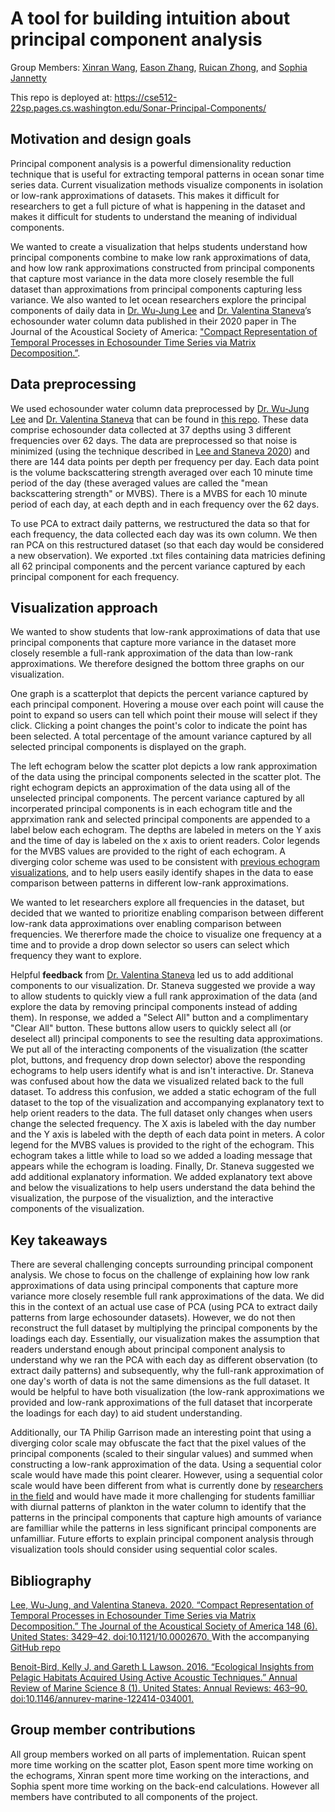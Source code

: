 # A tool for building intuition about principal component analysis

Group Members: [Xinran Wang](https://github.com/Caroline12138), [Eason Zhang](https://github.com/Ooooe), [Ruican Zhong](https://github.com/RachelZhong98), and [Sophia Jannetty](https://github.com/Jannetty)

This repo is deployed at: https://cse512-22sp.pages.cs.washington.edu/Sonar-Principal-Components/

## Motivation and design goals
Principal component analysis is a powerful dimensionality reduction technique that is useful for extracting temporal patterns in ocean sonar time series data.
Current visualization methods visualize components in isolation or low-rank approximations of datasets.
This makes it difficult for researchers to get a full picture of what is happening in the dataset and makes it difficult for students to understand the meaning of individual components.

We wanted to create a visualization that helps students understand how principal components combine to make low rank approximations of data, and how low rank approximations constructed from principal components that capture most variance in the data more closely resemble the full dataset than approximations from principal components capturing less variance.
We also wanted to let ocean researchers explore the principal components of daily data in [Dr. Wu-Jung Lee](https://github.com/leewujung) and [Dr. Valentina Staneva](https://escience.washington.edu/people/valentina-staneva)’s echosounder water column data published in their 2020 paper in The Journal of the Acoustical Society of America: ["Compact Representation of Temporal Processes in Echosounder Time Series via Matrix Decomposition.”](https://arxiv.org/abs/2007.02906).


## Data preprocessing
We used echosounder water column data preprocessed by [Dr. Wu-Jung Lee](https://github.com/leewujung) and [Dr. Valentina Staneva](https://escience.washington.edu/people/valentina-staneva) that can be found in [this repo](https://github.com/leewujung/ooi-echo-matrix-decomposition). These data comprise echosounder data collected at 37 depths using 3 different frequencies over 62 days. The data are preprocessed so that noise is minimized (using the technique described in [Lee and Staneva 2020](https://arxiv.org/abs/2007.02906)) and there are 144 data points per depth per frequency per day. Each data point is the volume backscattering strength averaged over each 10 minute time period of the day (these averaged values are called the "mean backscattering strength" or MVBS). There is a MVBS for each 10 minute period of each day, at each depth and in each frequency over the 62 days.

To use PCA to extract daily patterns, we restructured the data so that for each frequency, the data collected each day was its own column. We then ran PCA on this restructured dataset (so that each day would be considered a new observation). We exported .txt files containing data matricies defining all 62 principal components and the percent variance captured by each principal component for each frequency.

## Visualization approach
We wanted to show students that low-rank approximations of data that use principal components that capture more variance in the dataset more closely resemble a full-rank approximation of the data than low-rank approximations. We therefore designed the bottom three graphs on our visualization. 

One graph is a scatterplot that depicts the percent variance captured by each principal component. Hovering a mouse over each point will cause the point to expand so users can tell which point their mouse will select if they click. Clicking a point changes the point's color to indicate the point has been selected. A total percentage of the amount variance captured by all selected principal components is displayed on the graph.

The left echogram below the scatter plot depicts a low rank approximation of the data using the principal components selected in the scatter plot. The right echogram depicts an approximation of the data using all of the unselected principal components. The percent variance captured by all incorperated principal components is in each echogram title and the apprximation rank and selected principal components are appended to a label below each echogram. The depths are labeled in meters on the Y axis and the time of day is labeled on the x axis to orient readers. Color legends for the MVBS values are provided to the right of each echogram. A diverging color scheme was used to be consistent with [previous echogram visualizations](https://github.com/leewujung/ooi-echo-matrix-decomposition/blob/master/notebooks/fig_echogram_raw_pcp.ipynb), and to help users easily identify shapes in the data to ease comparison between patterns in different low-rank approximations.

We wanted to let researchers explore all frequencies in the dataset, but decided that we wanted to prioritize enabling comparison between different low-rank data approximations over enabling comparison between frequencies. We thererfore made the choice to visualize one frequency at a time and to provide a drop down selector so users can select which frequency they want to explore.

Helpful **feedback** from [Dr. Valentina Staneva](https://escience.washington.edu/people/valentina-staneva) led us to add additional components to our visualization. Dr. Staneva suggested we provide a way to allow students to quickly view a full rank approximation of the data (and explore the data by removing principal components instead of adding them). In response, we added a "Select All" button and a complimentary "Clear All" button. These buttons allow users to quickly select all (or deselect all) principal components to see the resulting data approximations. We put all of the interacting components of the visualization (the scatter plot, buttons, and frequency drop down selector) above the responding echograms to help users identify what is and isn't interactive. Dr. Staneva was confused about how the data we visualized related back to the full dataset. To address this confusion, we added a static echogram of the full dataset to the top of the visualization and accompanying explanatory text to help orient readers to the data. The full dataset only changes when users change the selected frequency. The X axis is labeled with the day number and the Y axis is labeled with the depth of each data point in meters. A color legend for the MVBS values is provided to the right of the echogram. This echogram takes a little while to load so we added a loading message that appears while the echogram is loading. Finally, Dr. Staneva suggested we add additional explanatory information. We added explanatory text above and below the visualizations to help users understand the data behind the visualization, the purpose of the visualiztion, and the interactive components of the visualization.

## Key takeaways
There are several challenging concepts surrounding principal component analysis. We chose to focus on the challenge of explaining how low rank approximations of data using principal components that capture more variance more closely resemble full rank approximations of the data. We did this in the context of an actual use case of PCA (using PCA to extract daily patterns from large echosounder datasets). However, we do not then reconstruct the full dataset by multiplying the principal components by the loadings each day. Essentially, our visualization makes the assumption that readers understand enough about principal component analysis to understand why we ran the PCA with each day as different observation (to extract daily patterns) and subsequently, why the full-rank approximation of one day's worth of data is not the same dimensions as the full dataset. It would be helpful to have both visualization (the low-rank approximations we provided and low-rank approximations of the full dataset that incorperate the loadings for each day) to aid student understanding.

Additionally, our TA Philip Garrison made an interesting point that using a diverging color scale may obfuscate the fact that the pixel values of the principal components (scaled to their singular values) and summed when constructing a low-rank approximation of the data. Using a sequential color scale would have made this point clearer. However, using a sequential color scale would have been different from what is currently done by [researchers in the field](https://github.com/leewujung/ooi-echo-matrix-decomposition/blob/master/notebooks/fig_echogram_raw_pcp.ipynb) and would have made it more challenging for students familliar with diurnal patterns of plankton in the water column to identify that the patterns in the principal components that capture high amounts of variance are familliar while the patterns in less significant principal components are unfamilliar. Future efforts to explain principal component analysis through visualization tools should consider using sequential color scales.

## Bibliography
[
Lee, Wu-Jung, and Valentina Staneva. 2020. “Compact Representation of Temporal Processes in Echosounder Time Series via Matrix Decomposition.” The Journal of the Acoustical Society of America 148 (6). United States: 3429–42. doi:10.1121/10.0002670.
](https://arxiv.org/abs/2007.02906) With the accompanying [GitHub repo](https://github.com/leewujung/ooi-echo-matrix-decomposition)

[
  Benoit-Bird, Kelly J, and Gareth L Lawson. 2016. “Ecological Insights from Pelagic Habitats Acquired Using Active Acoustic Techniques.” Annual Review of Marine Science 8 (1). United States: Annual Reviews: 463–90. doi:10.1146/annurev-marine-122414-034001.
](https://www.annualreviews.org/doi/abs/10.1146/annurev-marine-122414-034001)


## Group member contributions
All group members worked on all parts of implementation. Ruican spent more time working on the scatter plot, Eason spent more time working on the echograms, Xinran spent more time working on the interactions, and Sophia spent more time working on the back-end calculations. However all members have contributed to all components of the project.
